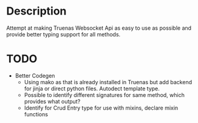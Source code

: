 # Description
Attempt at making Truenas Websocket Api as easy to use as possible and provide better typing support for all methods.
# TODO
* Better Codegen
    * Using mako as that is already installed in Truenas but add backend for jinja or direct python files. Autodect template type.
    * Possible to identify different signatures for same method, which provides what output?
    * Identify for Crud Entry type for use with mixins, declare mixin functions